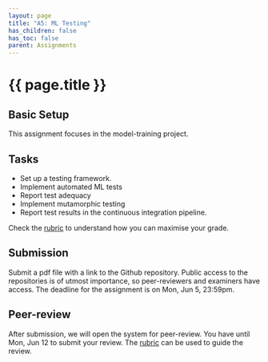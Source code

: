 ```yaml
---
layout: page
title: "A5: ML Testing"
has_children: false
has_toc: false
parent: Assignments
---
```


# {{ page.title }}


## Basic Setup

This assignment focuses in the model-training project.

## Tasks

- Set up a testing framework.
- Implement automated ML tests
- Report test adequacy
- Implement mutamorphic testing
- Report test results in the continuous integration pipeline.

Check the [rubric] to understand how you can maximise your grade.

## Submission

Submit a pdf file with a link to the Github repository.
Public access to the repositories is of utmost importance, so peer-reviewers and examiners have access.
The deadline for the assignment is on Mon, Jun 5, 23:59pm.


## Peer-review

After submission, we will open the system for peer-review.
You have until Mon, Jun 12 to submit your review. The [rubric] can be used to guide the review.

[rubric]: ../../assessment/a5-ml-testing

